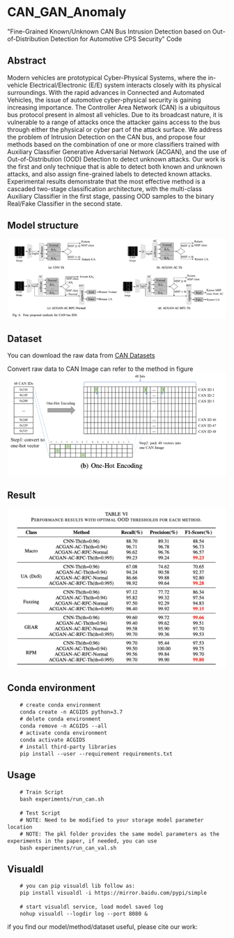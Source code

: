 # CAN_GAN_Anomaly
"Fine-Grained Known/Unknown CAN Bus Intrusion Detection based on Out-of-Distribution Detection for Automotive CPS Security" Code 

## Abstract
Modern vehicles are prototypical Cyber-Physical Systems, where the
in-vehicle Electrical/Electronic (E/E) system interacts closely with its
physical surroundings. With the rapid advances in Connected and Automated
Vehicles, the issue of automotive cyber-physical security is gaining
increasing importance. The Controller Area Network (CAN) is a ubiquitous
bus protocol present in almost all vehicles. Due to its broadcast nature,
it is vulnerable to a range of attacks once the attacker gains access to
the bus through either the physical or cyber part of the attack surface. We
address the problem of Intrusion Detection on the CAN bus, and propose four
methods based on the combination of one or more classifiers trained with
Auxiliary Classifier Generative Adversarial Network (ACGAN), and the use of
Out-of-Distribution (OOD) Detection to detect unknown attacks. Our work is
the first and only technique that is able to detect both known and unknown
attacks, and also assign fine-grained labels to detected known attacks. Experimental
results demonstrate that the most effective method is a cascaded two-stage
classification architecture, with the multi-class Auxiliary Classifier in
the first stage, passing OOD samples to the binary Real/Fake Classifier in
the second state.

## Model structure
![img.png](images/model.png)

## Dataset
You can download the raw data from [CAN Datasets](https://ocslab.hksecurity.net/Datasets/CAN-intrusion-dataset)

Convert raw data to CAN Image can refer to the method in figure ![img.png](images/encoding.png)

## Result
![img.png](images/result.png)

## Conda environment
```shell
    # create conda environment
    conda create -n ACGIDS python=3.7
    # delete conda environment
    conda remove -n ACGIDS --all
    # activate conda environment
    conda activate ACGIDS
    # install third-party libraries
    pip install --user --requirement requirements.txt
```

## Usage
```shell
    # Train Script
    bash experiments/run_can.sh
    
    # Test Script
    # NOTE: Need to be modified to your storage model parameter location
    # NOTE: The pkl folder provides the same model parameters as the experiments in the paper, if needed, you can use
    bash experiments/run_can_val.sh
```

## Visualdl
```shell
    # you can pip visualdl lib follow as:
    pip install visualdl -i https://mirror.baidu.com/pypi/simple
    
    # start visualdl service, load model saved log
    nohup visualdl --logdir log --port 8080 &
```

if you find our model/method/dataset useful, please cite our work:
```angular2html

```